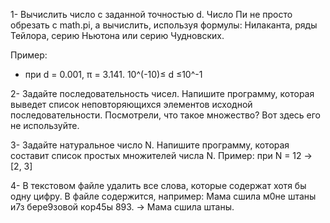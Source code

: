1- Вычислить число c заданной точностью d. Число Пи не просто обрезать с math.pi, а вычислить, используя формулы: Нилаканта, ряды Тейлора, серию Ньютона или серию Чудновских.

Пример:

- при d = 0.001, π = 3.141.    10^(-10)≤ d ≤10^-1

2- Задайте последовательность чисел. Напишите программу, которая выведет список неповторяющихся элементов исходной последовательности. Посмотрели, что такое множество? Вот здесь его не используйте.

3- Задайте натуральное число N. Напишите программу, которая составит список простых множителей числа N.
Пример: при N = 12 -> [2, 3]

4- В текстовом файле удалить все слова, которые содержат хотя бы одну цифру.
В файле содержится, например:
Мама сшила м0не штаны и7з бере9зовой кор45ы 893. -> Мама сшила штаны.